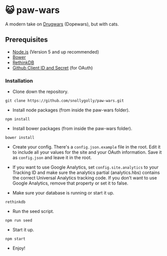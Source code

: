# :smiley_cat: paw-wars
A modern take on [Drugwars](https://en.wikipedia.org/wiki/Drugwars) (Dopewars), but with cats.

## Prerequisites
* [Node.js](https://nodejs.org/en/) (Version 5 and up recommended)
* [Bower](http://bower.io/)
* [RethinkDB](http://www.rethinkdb.com/)
* [Github Client ID and Secret](https://github.com/settings/developers) (for OAuth)

### Installation

* Clone down the repository.
```
git clone https://github.com/snollygolly/paw-wars.git
```

* Install node packages (from inside the paw-wars folder).
```
npm install
```

* Install bower packages (from inside the paw-wars folder).
```
bower install
```

* Create your config.  There's a `config.json.example` file in the root.  Edit it to include all your values for the site and your OAuth information.  Save it as `config.json` and leave it in the root.

* If you want to use Google Analytics, set `config.site.analytics` to your Tracking ID and make sure the analytics partial (analytics.hbs) contains the correct Universal Analytics tracking code.  If you don't want to use Google Analytics, remove that property or set it to false.

* Make sure your database is running or start it up.
```
rethinkdb
```

* Run the seed script.
```
npm run seed
```

* Start it up.
```
npm start
```

* Enjoy!

